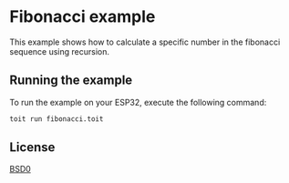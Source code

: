 # Fibonacci example

This example shows how to calculate a specific number in the fibonacci sequence using recursion.

## Running the example

To run the example on your ESP32, execute the following command:

```bash
toit run fibonacci.toit
```

## License

[BSD0](https://choosealicense.com/licenses/0bsd/)
